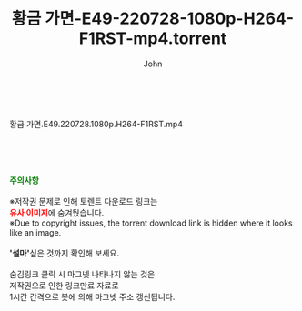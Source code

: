 ﻿---
layout: post
title:  "황금 가면-E49-220728-1080p-H264-F1RST-mp4.torrent"
author: John
categories: [ 드라마 ]
tags: [  ]
image:  
description: "황금 가면-E49-220728-1080p-H264-F1RST-mp4 torrent 정보 공유"
toc: true
toc_sticky: true
---

<br>
<div class="view-img">
<a class="view_image" href="http://torrentmobile60.com/bbs/view_image.php?fn=%2Fdata%2Ffile%2Fdrama%2F2345726642_xWykDVlt_a36b9f0d22ac6aca828f527d6a24047089d971f4.jpg" target="_blank"><img alt="" class="img-tag" content="http://torrentmobile60.com/data/file/drama/2345726642_xWykDVlt_a36b9f0d22ac6aca828f527d6a24047089d971f4.jpg" itemprop="image" src="http://torrentmobile60.com/data/file/drama/thumb-2345726642_xWykDVlt_a36b9f0d22ac6aca828f527d6a24047089d971f4_835x2212.jpg"/></a></div><div class="view-content" itemprop="description">
<p>황금 가면.E49.220728.1080p.H264-F1RST.mp4<br/></p> </div>
    
<br><br><br>
<p data-ke-size="size16"><b><span style="color: green;">주의사항</span></b><br /><br />※저작권 문제로 인해 토렌트 다운로드 링크는<br /><b><span style="color: red;">유사 이미지</span></b>에 숨겨뒀습니다.<br />※Due to copyright issues, the torrent download link is hidden where it looks like an image.<br /><br /><b>'설마'</b>싶은 것까지 확인해 보세요.<br /><br />숨김링크 클릭 시 마그넷 나타나지 않는 것은<br />저작권으로 인한 링크만료 자료로<br />1시간 간격으로 봇에 의해 마그넷 주소 갱신됩니다.</p>

